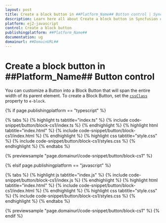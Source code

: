 ```yaml
---
layout: post
title: Create a block button in ##Platform_Name## Button control | Syncfusion
description: Learn here all about Create a block button in Syncfusion ##Platform_Name## Button control of Syncfusion Essential JS 2 and more.
platform: ej2-javascript
control: Create a block button 
publishingplatform: ##Platform_Name##
documentation: ug
domainurl: ##DomainURL##
---
```


# Create a block button in ##Platform_Name## Button control

You can customize a Button into a Block Button that will span the entire width of its parent element. To create a Block Button, set the [`cssClass`](../../api/button#cssclass) property to `e-block`.

{% if page.publishingplatform == "typescript" %}

 {% tabs %}
{% highlight ts tabtitle="index.ts" %}
{% include code-snippet/button/block-cs1/index.ts %}
{% endhighlight %}
{% highlight html tabtitle="index.html" %}
{% include code-snippet/button/block-cs1/index.html %}
{% endhighlight %}
{% highlight css tabtitle="style.css" %}
{% include code-snippet/button/block-cs1/styles.css %}
{% endhighlight %}
{% endtabs %}
        
{% previewsample "page.domainurl/code-snippet/button/block-cs1" %}

{% elsif page.publishingplatform == "javascript" %}

{% tabs %}
{% highlight js tabtitle="index.js" %}
{% include code-snippet/button/block-cs1/index.js %}
{% endhighlight %}
{% highlight html tabtitle="index.html" %}
{% include code-snippet/button/block-cs1/index.html %}
{% endhighlight %}
{% highlight css tabtitle="style.css" %}
{% include code-snippet/button/block-cs1/styles.css %}
{% endhighlight %}
{% endtabs %}

{% previewsample "page.domainurl/code-snippet/button/block-cs1" %}
{% endif %}